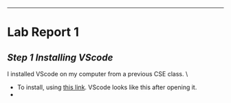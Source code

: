 ---
# **Lab Report 1**

## ***Step 1  Installing VScode***
I installed VScode on my computer from a previous CSE class. \
* To install, using [this link](https://code.visualstudio.com/). VScode looks like this after opening it.
* 

